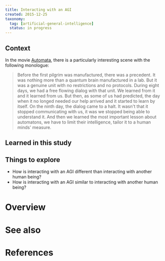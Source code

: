 ```yaml
---
title: Interacting with an AGI
created: 2015-12-25
taxonomy:
  tag: [artificial-general-intelligence]
  status: in progress
---
```


## Context

In the movie [Automata](http://www.imdb.com/title/tt1971325/), there is a particularly interesting scene with the following monologue:

> Before the first pilgrim was manufactured, there was a precedent. It was nothing more than a quantum brain manufactured in a lab. But it was a genuine unit with no restrictions and no protocols.
> During eight days, we had a free flowing dialog with that unit. We learned from it and it learned from us. But then, as some of us had predicted, the day when it no longed needed our help arrived and it started to learn by itself.
> On the ninth day, the dialog came to a halt. It wasn't that it stopped communicating with us, it was we stopped being able to understand it. And then we learned the most important lesson about automatons, we have to limit their intelligence, tailor it to a human minds' measure.

## Learned in this study

## Things to explore

* How is interacting with an AGI different than interacting with another human being?
* How is interacting with an AGI similar to interacting with another human being?

# Overview

# See also

# References
